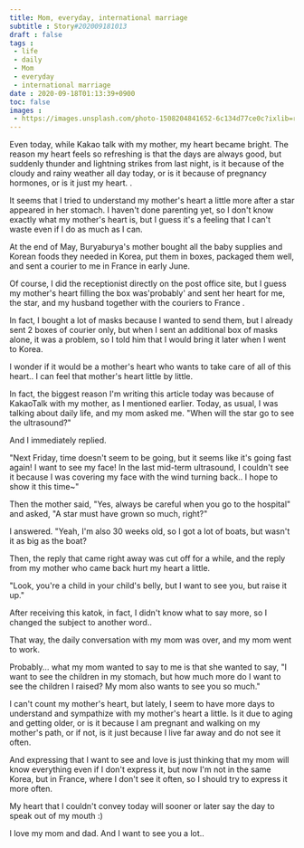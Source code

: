 ```yaml
---
title: Mom, everyday, international marriage
subtitle : Story#202009181013
draft : false
tags :
 - life
 - daily
 - Mom
 - everyday
 - international marriage
date : 2020-09-18T01:13:39+0900
toc: false
images : 
 - https://images.unsplash.com/photo-1508204841652-6c134d77ce0c?ixlib=rb-1.2.1&q=80&fm=jpg&crop=entropy&cs=tinysrgb&w=1080&fit=max&ixid=eyJhcHBfaWQiOjE1NTU0OX0
---
```


Even today, while Kakao talk with my mother, my heart became bright. The reason my heart feels so refreshing is that the days are always good, but suddenly thunder and lightning strikes from last night, is it because of the cloudy and rainy weather all day today, or is it because of pregnancy hormones, or is it just my heart. .  

It seems that I tried to understand my mother's heart a little more after a star appeared in her stomach. I haven't done parenting yet, so I don't know exactly what my mother's heart is, but I guess it's a feeling that I can't waste even if I do as much as I can.  

At the end of May, Buryaburya's mother bought all the baby supplies and Korean foods they needed in Korea, put them in boxes, packaged them well, and sent a courier to me in France in early June.  

Of course, I did the receptionist directly on the post office site, but I guess my mother's heart filling the box was'probably' and sent her heart for me, the star, and my husband together with the couriers to France .  

In fact, I bought a lot of masks because I wanted to send them, but I already sent 2 boxes of courier only, but when I sent an additional box of masks alone, it was a problem, so I told him that I would bring it later when I went to Korea.  

I wonder if it would be a mother's heart who wants to take care of all of this heart.. I can feel that mother's heart little by little.  

In fact, the biggest reason I'm writing this article today was because of KakaoTalk with my mother, as I mentioned earlier. Today, as usual, I was talking about daily life, and my mom asked me. "When will the star go to see the ultrasound?"  

And I immediately replied.  

"Next Friday, time doesn't seem to be going, but it seems like it's going fast again! I want to see my face! In the last mid-term ultrasound, I couldn't see it because I was covering my face with the wind turning back.. I hope to show it this time~"  

Then the mother said, "Yes, always be careful when you go to the hospital" and asked, "A star must have grown so much, right?"  

I answered. "Yeah, I'm also 30 weeks old, so I got a lot of boats, but wasn't it as big as the boat?  

Then, the reply that came right away was cut off for a while, and the reply from my mother who came back hurt my heart a little.  

"Look, you're a child in your child's belly, but I want to see you, but raise it up."  

After receiving this katok, in fact, I didn't know what to say more, so I changed the subject to another word..  

That way, the daily conversation with my mom was over, and my mom went to work.  

Probably... what my mom wanted to say to me is that she wanted to say, "I want to see the children in my stomach, but how much more do I want to see the children I raised? My mom also wants to see you so much."  

I can't count my mother's heart, but lately, I seem to have more days to understand and sympathize with my mother's heart a little. Is it due to aging and getting older, or is it because I am pregnant and walking on my mother's path, or if not, is it just because I live far away and do not see it often.  

And expressing that I want to see and love is just thinking that my mom will know everything even if I don't express it, but now I'm not in the same Korea, but in France, where I don't see it often, so I should try to express it more often.  

My heart that I couldn't convey today will sooner or later say the day to speak out of my mouth :)  

I love my mom and dad. And I want to see you a lot..  

